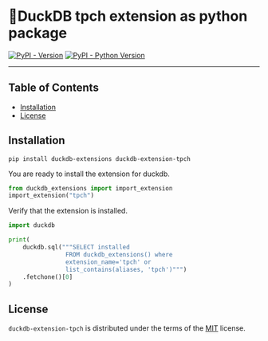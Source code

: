 # 🦆DuckDB tpch extension as python package

[![PyPI - Version](https://img.shields.io/pypi/v/duckdb-extension-tpch.svg)](https://pypi.org/project/duckdb-extension-tpch)
[![PyPI - Python Version](https://img.shields.io/pypi/pyversions/duckdb-extension-tpch.svg)](https://pypi.org/project/duckdb-extension-tpch)

-----

## Table of Contents

- [Installation](#installation)
- [License](#license)


## Installation
```console
pip install duckdb-extensions duckdb-extension-tpch
```
You are ready to install the extension for duckdb.
```python
from duckdb_extensions import import_extension
import_extension("tpch")
```

Verify that the extension is installed.
```python
import duckdb

print(
    duckdb.sql("""SELECT installed
                FROM duckdb_extensions() where 
                extension_name='tpch' or 
                list_contains(aliases, 'tpch')""")
    .fetchone()[0]
)
```

## License

`duckdb-extension-tpch` is distributed under the terms of the [MIT](https://spdx.org/licenses/MIT.html) license.
